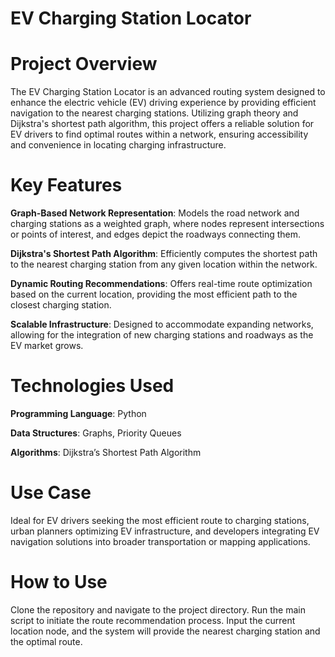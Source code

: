 # EV Charging Station Locator

# Project Overview
The EV Charging Station Locator is an advanced routing system designed to enhance the electric vehicle (EV) driving experience by providing efficient navigation to the nearest charging stations. Utilizing graph theory and Dijkstra's shortest path algorithm, this project offers a reliable solution for EV drivers to find optimal routes within a network, ensuring accessibility and convenience in locating charging infrastructure.

# Key Features
**Graph-Based Network Representation**: Models the road network and charging stations as a weighted graph, where nodes represent intersections or points of interest, and edges depict the roadways connecting them.

**Dijkstra's Shortest Path Algorithm**: Efficiently computes the shortest path to the nearest charging station from any given location within the network.

**Dynamic Routing Recommendations**: Offers real-time route optimization based on the current location, providing the most efficient path to the closest charging station.

**Scalable Infrastructure**: Designed to accommodate expanding networks, allowing for the integration of new charging stations and roadways as the EV market grows.

# Technologies Used
**Programming Language**: Python

**Data Structures**: Graphs, Priority Queues

**Algorithms**: Dijkstra’s Shortest Path Algorithm

# Use Case
Ideal for EV drivers seeking the most efficient route to charging stations, urban planners optimizing EV infrastructure, and developers integrating EV navigation solutions into broader transportation or mapping applications.

# How to Use
Clone the repository and navigate to the project directory. Run the main script to initiate the route recommendation process. Input the current location node, and the system will provide the nearest charging station and the optimal route.

